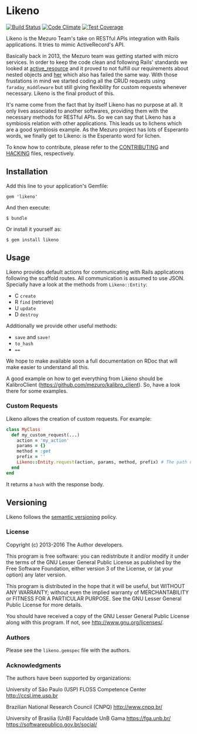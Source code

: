 # Likeno

[![Build Status](https://travis-ci.org/mezuro/likeno.png?branch=master)](https://travis-ci.org/mezuro/likeno)
[![Code Climate](https://codeclimate.com/github/mezuro/likeno.png)](https://codeclimate.com/github/mezuro/likeno)
[![Test Coverage](https://codeclimate.com/github/mezuro/likeno/badges/coverage.svg)](https://codeclimate.com/github/mezuro/likeno)

Likeno is the Mezuro Team's take on RESTful APIs integration with Rails applications. It tries to mimic ActiveRecord's API.

Basically back in 2013, the Mezuro team was getting started with micro services. In order to keep the code clean and following Rails' standards we looked at [active_resource](https://github.com/rails/activeresource) and it proved to not fulfill our requirements about nested objects and [her](https://github.com/remiprev/her) which also has failed the same way. With those frustations in mind we started coding all the CRUD requests using `faraday_middleware` but still giving flexibility for custom requests whenever necessary. Likeno is the final product of this.


It's name come from the fact that by itself Likeno has no purpose at all. It only lives associated to another softwares, providing them with the necessary methods for RESTful APIs. So we can say that Likeno has a symbiosis relation with other applications. This leads us to lichens which are a good symbiosis example. As the Mezuro project has lots of Esperanto words, we finally get to Likeno: is the Esperanto word for lichen.

To know how to contribute, please refer to the [CONTRIBUTING](CONTRIBUTING.md) and [HACKING](HACKING.md) files, respectively.

## Installation

Add this line to your application's Gemfile:

    gem 'likeno'

And then execute:

    $ bundle

Or install it yourself as:

    $ gem install likeno

## Usage

Likeno provides default actions for communicating with Rails applications following the scaffold routes. All communication is assumed to use JSON. Specially have a look at the methods from `Likeno::Entity`:

* C `create`
* R `find` (retrieve)
* U `update`
* D `destroy`

Additionally we provide other useful methods:

* `save` and `save!`
* `to_hash`
* `==`


We hope to make available soon a full documentation on RDoc that will make easier to understand all this.

A good example on how to get everything from Likeno should be KalibroClient (https://github.com/mezuro/kalibro_client). So, have a look there for some examples.

### Custom Requests

Likeno allows the creation of custom requests. For example:

```ruby
class MyClass
  def my_custom_request(...)
    action = 'my_action'
    params = {}
    method = :get
    prefix = ''
    Likeno::Entity.request(action, params, method, prefix) # The path used will be '/my_classes/my_action'
  end
end
```

It returns a `hash` with the response body.

## Versioning

Likeno follows the [semantic versioning](http://semver.org/) policy.

### License

Copyright (c) 2013-2016 The Author developers.

This program is free software: you can redistribute it and/or modify
it under the terms of the GNU Lesser General Public License as published by
the Free Software Foundation, either version 3 of the License, or
(at your option) any later version.

This program is distributed in the hope that it will be useful,
but WITHOUT ANY WARRANTY; without even the implied warranty of
MERCHANTABILITY or FITNESS FOR A PARTICULAR PURPOSE.  See the
GNU Lesser General Public License for more details.

You should have received a copy of the GNU Lesser General Public License
along with this program.  If not, see <http://www.gnu.org/licenses/>.

### Authors

Please see the `likeno.gemspec` file with the authors.

### Acknowledgments

The authors have been supported by organizations:

University of São Paulo (USP)
FLOSS Competence Center
http://ccsl.ime.usp.br

Brazilian National Research Council (CNPQ)
http://www.cnpq.br/

University of Brasilia (UnB)
Faculdade UnB Gama
https://fga.unb.br/
https://softwarepublico.gov.br/social/

